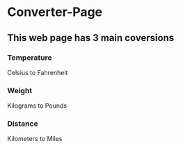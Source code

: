 # Converter-Page

## This web page has 3 main coversions

### Temperature
Celsius to Fahrenheit

### Weight
Kilograms to Pounds

### Distance
Kilometers to Miles
